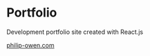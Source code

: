 # Portfolio

Development portfolio site created with React.js

[philip-owen.com](www.philip-owen.com)
